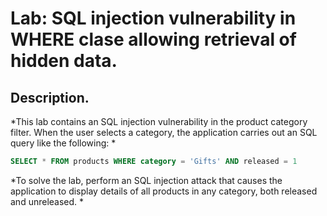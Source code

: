 # Lab: SQL injection vulnerability in WHERE clase allowing retrieval of hidden data.

## Description.

*This lab contains an SQL injection vulnerability in the product category filter. When the user selects a category, the application carries out an SQL query like the following: *

```sql
SELECT * FROM products WHERE category = 'Gifts' AND released = 1
```

*To solve the lab, perform an SQL injection attack that causes the application to display details of all products in any category, both released and unreleased. *
